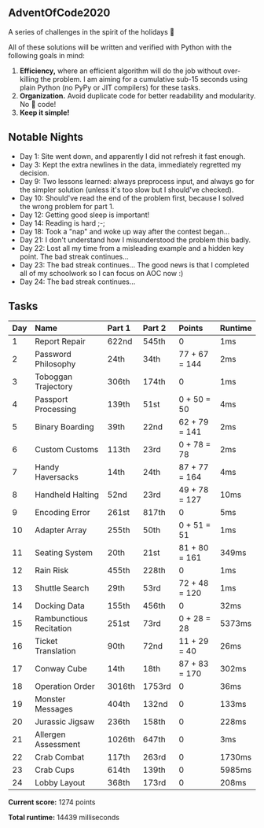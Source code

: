 ## AdventOfCode2020
A series of challenges in the spirit of the holidays 🎄

All of these solutions will be written and verified with Python with the following goals in mind:
1. __Efficiency,__ where an efficient algorithm will do the job without over-killing the problem. I am aiming for a cumulative sub-15 seconds using plain Python (no PyPy or JIT compilers) for these tasks.
2. __Organization.__ Avoid duplicate code for better readability and modularity. No 🍝 code!
3. __Keep it simple!__

## Notable Nights

- Day 1: Site went down, and apparently I did not refresh it fast enough.
- Day 3: Kept the extra newlines in the data, immediately regretted my decision.
- Day 9: Two lessons learned: always preprocess input, and always go for the simpler solution (unless it's too slow but I should've checked).
- Day 10: Should've read the end of the problem first, because I solved the wrong problem for part 1.
- Day 12: Getting good sleep is important!
- Day 14: Reading is hard ;-;
- Day 18: Took a "nap" and woke up way after the contest began...
- Day 21: I don't understand how I misunderstood the problem this badly.
- Day 22: Lost all my time from a misleading example and a hidden key point. The bad streak continues...
- Day 23: The bad streak continues... The good news is that I completed all of my schoolwork so I can focus on AOC now :)
- Day 24: The bad streak continues...

## Tasks

| Day | Name                               | Part 1 | Part 2 | Points        | Runtime |
| --- | :--------------------------------- |:------ |:------ | :------------ | :------ |
| 1   | Report Repair                      | 622nd  | 545th  | 0             | 1ms     |
| 2   | Password Philosophy                | 24th   | 34th   | 77 + 67 = 144 | 2ms     |
| 3   | Toboggan Trajectory                | 306th  | 174th  | 0             | 1ms     |
| 4   | Passport Processing                | 139th  | 51st   | 0 + 50 = 50   | 4ms     |
| 5   | Binary Boarding                    | 39th   | 22nd   | 62 + 79 = 141 | 2ms     |
| 6   | Custom Customs                     | 113th  | 23rd   | 0 + 78 = 78   | 2ms     |
| 7   | Handy Haversacks                   | 14th   | 24th   | 87 + 77 = 164 | 4ms     |
| 8   | Handheld Halting                   | 52nd   | 23rd   | 49 + 78 = 127 | 10ms    |
| 9   | Encoding Error                     | 261st  | 817th  | 0             | 5ms     |
| 10  | Adapter Array                      | 255th  | 50th   | 0 + 51 = 51   | 1ms     |
| 11  | Seating System                     | 20th   | 21st   | 81 + 80 = 161 | 349ms   |
| 12  | Rain Risk                          | 455th  | 228th  | 0             | 1ms     |
| 13  | Shuttle Search                     | 29th   | 53rd   | 72 + 48 = 120 | 1ms     |
| 14  | Docking Data                       | 155th  | 456th  | 0             | 32ms    |
| 15  | Rambunctious Recitation            | 251st  | 73rd   | 0 + 28 = 28   | 5373ms  |
| 16  | Ticket Translation                 | 90th   | 72nd   | 11 + 29 = 40  | 26ms    |
| 17  | Conway Cube                        | 14th   | 18th   | 87 + 83 = 170 | 302ms   |
| 18  | Operation Order                    | 3016th | 1753rd | 0             | 36ms    |
| 19  | Monster Messages                   | 404th  | 132nd  | 0             | 133ms   |
| 20  | Jurassic Jigsaw                    | 236th  | 158th  | 0             | 228ms   |
| 21  | Allergen Assessment                | 1026th | 647th  | 0             | 3ms     |
| 22  | Crab Combat                        | 117th  | 263rd  | 0             | 1730ms  |
| 23  | Crab Cups                          | 614th  | 139th  | 0             | 5985ms  |
| 24  | Lobby Layout                       | 368th  | 173rd  | 0             | 208ms   |

__Current score:__ 1274 points

__Total runtime:__ 14439 milliseconds
